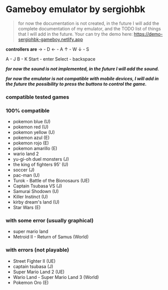 # Gameboy emulator by sergiohbk

> for now the documentation is not created, in the future I will add the complete documentation of my emulator, and the TODO list of things that I will add in the future.
Your can try the demo here: https://demo-sergiohbk-gameboy.netlify.app


**controllers are**
→ - D
← - A
↑ - W
↓ - S

A - J
B - K
Start - enter
Select - backspace

***for now the sound is not implemented, in the future I will add the sound.***

***for now the emulator is not compatible with mobile devices, I will add in the future the possibility to press the buttons to control the game.***

### compatible tested games

### 100% compatible
- pokemon blue (U)
- pokemon red (U)
- pokemon yellow (U)
- pokemon azul (E)
- pokemon rojo (E)
- pokemon amarillo (E)
- wario land 2
- yu-gi-oh duel monsters (J)
- the king of fighters 95' (U)
- soccer (J)
- pac-man (U)
- Turok - Battle of the Bionosaurs (UE)
- Captain Tsubasa VS (J)
- Samurai Shodown (U)
- Killer Instinct (U)
- kirby dream's land (U)
- Star Wars (E)

### with some error (usually graphical)
- super mario land
- Metroid II - Return of Samus (World)

### with errors (not playable)
- Street Fighter II (UE)
- captain tsubasa (J)
- Super Mario Land 2 (UE)
- Wario Land - Super Mario Land 3 (World)
- Pokemon Oro (E)